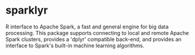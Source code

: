 # sparklyr
R interface to Apache Spark, a fast and general engine for big data processing. 
This package supports connecting to local and remote Apache Spark clusters, provides a 'dplyr' compatible back-end,
and provides an interface to Spark's built-in machine learning algorithms.
